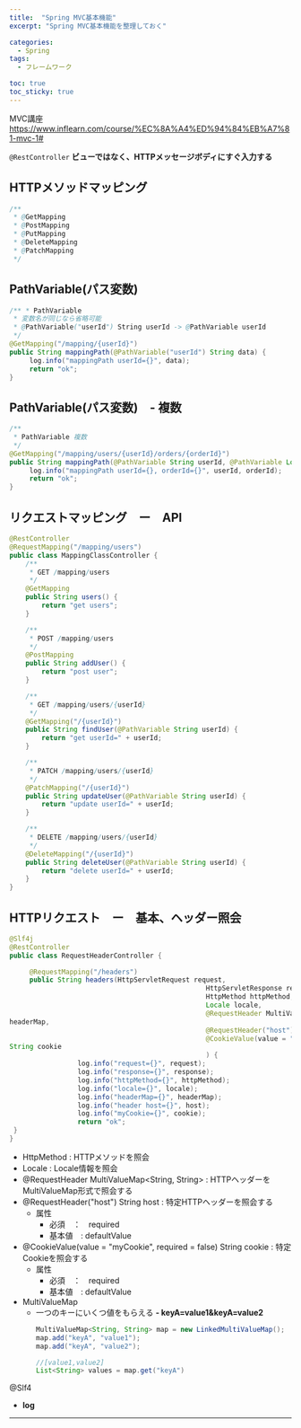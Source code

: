 ```yaml
---
title:  "Spring MVC基本機能"
excerpt: "Spring MVC基本機能を整理しておく"

categories:
  - Spring
tags:
  - フレームワーク

toc: true
toc_sticky: true
---
```


MVC講座
<https://www.inflearn.com/course/%EC%8A%A4%ED%94%84%EB%A7%81-mvc-1#>

<code>@RestController</code>
**ビューではなく、HTTPメッセージボディにすぐ入力する**

## HTTPメソッドマッピング
```java
/**
 * @GetMapping
 * @PostMapping
 * @PutMapping
 * @DeleteMapping
 * @PatchMapping
 */
```

## PathVariable(パス変数)
```java
/** * PathVariable 
 * 変数名が同じなら省略可能
 * @PathVariable("userId") String userId -> @PathVariable userId
 */
@GetMapping("/mapping/{userId}")
public String mappingPath(@PathVariable("userId") String data) {
	 log.info("mappingPath userId={}", data);
	 return "ok";
}
```
## PathVariable(パス変数)　- 複数

```java
/**
 * PathVariable 複数
 */
@GetMapping("/mapping/users/{userId}/orders/{orderId}")
public String mappingPath(@PathVariable String userId, @PathVariable Long orderId) {
	 log.info("mappingPath userId={}, orderId={}", userId, orderId);
	 return "ok";
}
```
## リクエストマッピング　ー　API
```java
@RestController
@RequestMapping("/mapping/users")
public class MappingClassController {
    /**
     * GET /mapping/users
     */
    @GetMapping
    public String users() {
        return "get users";
    }

    /**
     * POST /mapping/users
     */
    @PostMapping
    public String addUser() {
        return "post user";
    }

    /**
     * GET /mapping/users/{userId}
     */
    @GetMapping("/{userId}")
    public String findUser(@PathVariable String userId) {
        return "get userId=" + userId;
    }

    /**
     * PATCH /mapping/users/{userId}
     */
    @PatchMapping("/{userId}")
    public String updateUser(@PathVariable String userId) {
        return "update userId=" + userId;
    }

    /**
     * DELETE /mapping/users/{userId}
     */
    @DeleteMapping("/{userId}")
    public String deleteUser(@PathVariable String userId) {
        return "delete userId=" + userId;
    }
}

```

## HTTPリクエスト　ー　基本、ヘッダー照会
```java
@Slf4j
@RestController
public class RequestHeaderController {

	 @RequestMapping("/headers")
	 public String headers(HttpServletRequest request,
												 HttpServletResponse response,
												 HttpMethod httpMethod,
												 Locale locale,
												 @RequestHeader MultiValueMap<String, String>
headerMap,
												 @RequestHeader("host") String host,
												 @CookieValue(value = "myCookie", required = false)
String cookie
												 ) {
				 log.info("request={}", request);
				 log.info("response={}", response);
				 log.info("httpMethod={}", httpMethod);
				 log.info("locale={}", locale);
				 log.info("headerMap={}", headerMap);
				 log.info("header host={}", host);
				 log.info("myCookie={}", cookie);
				 return "ok";
 }
}
```
- HttpMethod : HTTPメソッドを照会　　
- Locale : Locale情報を照会　　
- @RequestHeader MultiValueMap<String, String> : HTTPヘッダーをMultiValueMap形式で照会する　　
- @RequestHeader("host") String host : 特定HTTPヘッダーを照会する
	- 属性
		- 必須　：　required
		- 基本値　: defaultValue
- @CookieValue(value = "myCookie", required = false) String cookie : 特定Cookieを照会する
	- 属性
		- 必須　：　required
		- 基本値　: defaultValue
- MultiValueMap
	- 一つのキーにいくつ値をもらえる
		**- **keyA=value1&keyA=value2****
		```java
		MultiValueMap<String, String> map = new LinkedMultiValueMap();
		map.add("keyA", "value1");
		map.add("keyA", "value2");

		//[value1,value2]
		List<String> values = map.get("keyA")
		```

@Slf4
- **log**


---